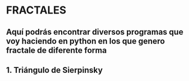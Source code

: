 # FRACTALES

## Aquí podrás encontrar diversos programas que voy haciendo en python en los que genero fractale de diferente forma

## 1. Triángulo de Sierpinsky